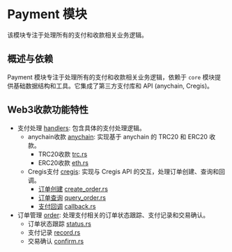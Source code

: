 # Payment 模块

该模块专注于处理所有的支付和收款相关业务逻辑。

## 概述与依赖

Payment 模块专注于处理所有的支付和收款相关业务逻辑，依赖于 `core` 模块提供基础数据结构和工具。它集成了第三方支付库和 API (anychain, Cregis)。

## Web3收款功能特性

- 支付处理 [handlers](./src/handlers/): 包含具体的支付处理逻辑。
  - anychain收款 [anychain](./src/anychain/): 实现基于 anychain 的 TRC20 和 ERC20 收款。
    - TRC20收款 [trc.rs](./src/anychain/trc.rs)
    - ERC20收款 [eth.rs](./src/anychain/eth.rs)
  - Cregis支付 [cregis](./src/cregis/): 实现与 Cregis API 的交互，处理订单创建、查询和回调。
    - [订单创建](https://developer-cn.cregis.com/api-reference/request-apis/payment/payment-engine-create) [create_order.rs](./src/cregis/create_order.rs)
    - [订单查询](https://developer-cn.cregis.com/api-reference/request-apis/payment/payment-engine-query) [query_order.rs](./src/cregis/query_order.rs)
    - [支付回调](https://developer-cn.cregis.com/api-reference/callback/payment-engine) [callback.rs](./src/cregis/callback.rs)
- 订单管理 [order](./src/order/): 处理支付相关的订单状态跟踪、支付记录和交易确认。
  - 订单状态跟踪 [status.rs](./src/order/status.rs)
  - 支付记录 [record.rs](./src/order/record.rs)
  - 交易确认 [confirm.rs](./src/order/confirm.rs)
